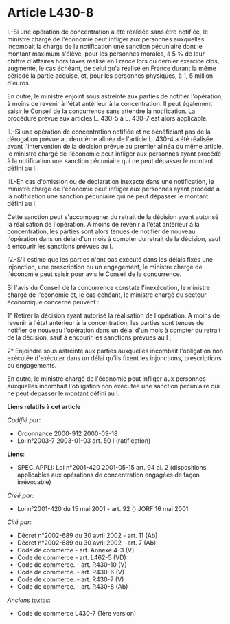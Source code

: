# Article L430-8

I.-Si une opération de concentration a été réalisée sans être notifiée, le ministre chargé de l'économie peut infliger aux
personnes auxquelles incombait la charge de la notification une sanction pécuniaire dont le montant maximum s'élève, pour les
personnes morales, à 5 % de leur chiffre d'affaires hors taxes réalisé en France lors du dernier exercice clos, augmenté, le
cas échéant, de celui qu'a réalisé en France durant la même période la partie acquise, et, pour les personnes physiques, à 1,
5 million d'euros. 

En outre, le ministre enjoint sous astreinte aux parties de notifier l'opération, à moins de revenir à l'état antérieur à la
concentration. Il peut également saisir le Conseil de la concurrence sans attendre la notification. La procédure prévue aux
articles L. 430-5 à L. 430-7 est alors applicable. 

II.-Si une opération de concentration notifiée et ne bénéficiant pas de la dérogation prévue au deuxième alinéa de l'article
L. 430-4 a été réalisée avant l'intervention de la décision prévue au premier alinéa du même article, le ministre chargé de
l'économie peut infliger aux personnes ayant procédé à la notification une sanction pécuniaire qui ne peut dépasser le
montant défini au I. 

III.-En cas d'omission ou de déclaration inexacte dans une notification, le ministre chargé de l'économie peut infliger aux
personnes ayant procédé à la notification une sanction pécuniaire qui ne peut dépasser le montant défini au I. 

Cette sanction peut s'accompagner du retrait de la décision ayant autorisé la réalisation de l'opération. A moins de revenir
à l'état antérieur à la concentration, les parties sont alors tenues de notifier de nouveau l'opération dans un délai d'un
mois à compter du retrait de la décision, sauf à encourir les sanctions prévues au I. 

IV.-S'il estime que les parties n'ont pas exécuté dans les délais fixés une injonction, une prescription ou un engagement, le
ministre chargé de l'économie peut saisir pour avis le Conseil de la concurrence. 

Si l'avis du Conseil de la concurrence constate l'inexécution, le ministre chargé de l'économie et, le cas échéant, le
ministre chargé du secteur économique concerné peuvent : 

1° Retirer la décision ayant autorisé la réalisation de l'opération. A moins de revenir à l'état antérieur à la
concentration, les parties sont tenues de notifier de nouveau l'opération dans un délai d'un mois à compter du retrait de la
décision, sauf à encourir les sanctions prévues au I ; 

2° Enjoindre sous astreinte aux parties auxquelles incombait l'obligation non exécutée d'exécuter dans un délai qu'ils fixent
les injonctions, prescriptions ou engagements. 

En outre, le ministre chargé de l'économie peut infliger aux personnes auxquelles incombait l'obligation non exécutée une
sanction pécuniaire qui ne peut dépasser le montant défini au I.

**Liens relatifs à cet article**

_Codifié par_:

  - Ordonnance 2000-912 2000-09-18
  - Loi n°2003-7 2003-01-03 art. 50 I (ratification)

**Liens**:

  - SPEC_APPLI: Loi n°2001-420 2001-05-15 art. 94 al. 2 (dispositions applicables aux opérations de concentration engagées de façon irrévocable)

_Créé par_:

  - Loi n°2001-420 du 15 mai 2001 - art. 92 () JORF 16 mai 2001

_Cité par_:

  - Décret n°2002-689 du 30 avril 2002 - art. 11 (Ab)
  - Décret n°2002-689 du 30 avril 2002 - art. 7 (Ab)
  - Code de commerce - art. Annexe 4-3 (V)
  - Code de commerce - art. L462-5 (VD)
  - Code de commerce. - art. R430-10 (V)
  - Code de commerce. - art. R430-6 (V)
  - Code de commerce. - art. R430-7 (V)
  - Code de commerce. - art. R430-8 (Ab)

_Anciens textes_:

  - Code de commerce L430-7 (1ère version)

